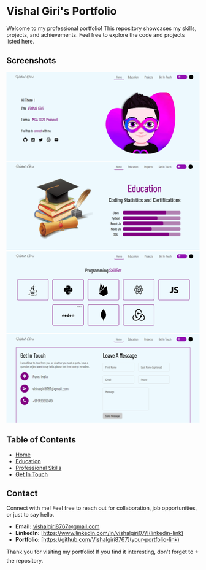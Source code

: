# Vishal Giri's Portfolio

Welcome to my professional portfolio! This repository showcases my skills, projects, and achievements. Feel free to explore the code and projects listed here.

## Screenshots
  ![About](image-2.png)
  ![alt text](image-3.png)
  ![alt text](image-4.png)
  ![alt text](image-5.png)
## Table of Contents

- [Home](#home)
- [Education](#education)
- [Professional Skills](#skills)
- [Get In Touch](#getInTouch)


## Contact

Connect with me! Feel free to reach out for collaboration, job opportunities, or just to say hello.

- **Email:** vishalgiri8767@gmail.com
- **LinkedIn:** [https://www.linkedin.com/in/vishalgiri07/](linkedin-link)
- **Portfolio:** [https://github.com/Vishalgiri8767](your-portfolio-link)


Thank you for visiting my portfolio! If you find it interesting, don't forget to ⭐️ the repository.
